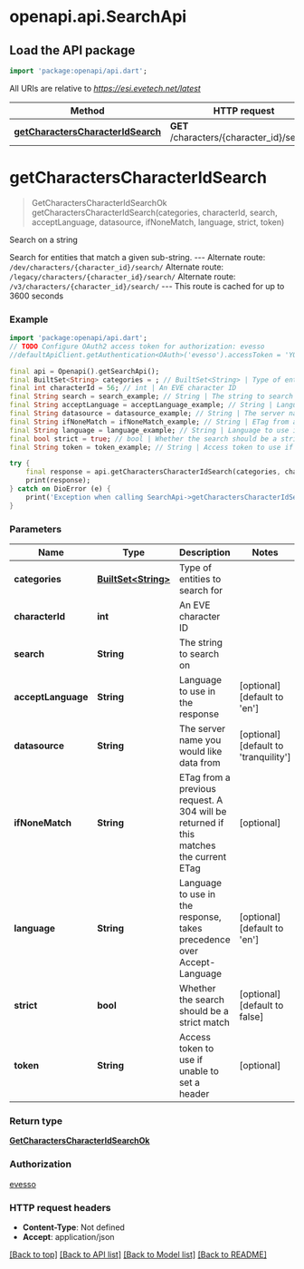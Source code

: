 # openapi.api.SearchApi

## Load the API package
```dart
import 'package:openapi/api.dart';
```

All URIs are relative to *https://esi.evetech.net/latest*

Method | HTTP request | Description
------------- | ------------- | -------------
[**getCharactersCharacterIdSearch**](SearchApi.md#getcharacterscharacteridsearch) | **GET** /characters/{character_id}/search/ | Search on a string


# **getCharactersCharacterIdSearch**
> GetCharactersCharacterIdSearchOk getCharactersCharacterIdSearch(categories, characterId, search, acceptLanguage, datasource, ifNoneMatch, language, strict, token)

Search on a string

Search for entities that match a given sub-string.  --- Alternate route: `/dev/characters/{character_id}/search/`  Alternate route: `/legacy/characters/{character_id}/search/`  Alternate route: `/v3/characters/{character_id}/search/`  --- This route is cached for up to 3600 seconds

### Example
```dart
import 'package:openapi/api.dart';
// TODO Configure OAuth2 access token for authorization: evesso
//defaultApiClient.getAuthentication<OAuth>('evesso').accessToken = 'YOUR_ACCESS_TOKEN';

final api = Openapi().getSearchApi();
final BuiltSet<String> categories = ; // BuiltSet<String> | Type of entities to search for
final int characterId = 56; // int | An EVE character ID
final String search = search_example; // String | The string to search on
final String acceptLanguage = acceptLanguage_example; // String | Language to use in the response
final String datasource = datasource_example; // String | The server name you would like data from
final String ifNoneMatch = ifNoneMatch_example; // String | ETag from a previous request. A 304 will be returned if this matches the current ETag
final String language = language_example; // String | Language to use in the response, takes precedence over Accept-Language
final bool strict = true; // bool | Whether the search should be a strict match
final String token = token_example; // String | Access token to use if unable to set a header

try {
    final response = api.getCharactersCharacterIdSearch(categories, characterId, search, acceptLanguage, datasource, ifNoneMatch, language, strict, token);
    print(response);
} catch on DioError (e) {
    print('Exception when calling SearchApi->getCharactersCharacterIdSearch: $e\n');
}
```

### Parameters

Name | Type | Description  | Notes
------------- | ------------- | ------------- | -------------
 **categories** | [**BuiltSet&lt;String&gt;**](String.md)| Type of entities to search for | 
 **characterId** | **int**| An EVE character ID | 
 **search** | **String**| The string to search on | 
 **acceptLanguage** | **String**| Language to use in the response | [optional] [default to 'en']
 **datasource** | **String**| The server name you would like data from | [optional] [default to 'tranquility']
 **ifNoneMatch** | **String**| ETag from a previous request. A 304 will be returned if this matches the current ETag | [optional] 
 **language** | **String**| Language to use in the response, takes precedence over Accept-Language | [optional] [default to 'en']
 **strict** | **bool**| Whether the search should be a strict match | [optional] [default to false]
 **token** | **String**| Access token to use if unable to set a header | [optional] 

### Return type

[**GetCharactersCharacterIdSearchOk**](GetCharactersCharacterIdSearchOk.md)

### Authorization

[evesso](../README.md#evesso)

### HTTP request headers

 - **Content-Type**: Not defined
 - **Accept**: application/json

[[Back to top]](#) [[Back to API list]](../README.md#documentation-for-api-endpoints) [[Back to Model list]](../README.md#documentation-for-models) [[Back to README]](../README.md)

